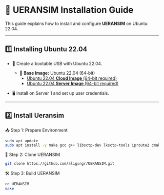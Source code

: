 # 📡 UERANSIM Installation Guide

This guide explains how to install and configure **UERANSIM** on Ubuntu 22.04.

---

## 1️⃣ Installing Ubuntu 22.04
- 💾 Create a bootable USB with Ubuntu 22.04.
  
  - 💽 **Base Image:** Ubuntu 22.04 (64-bit)  
    - [Ubuntu 22.04 **Cloud Image** (64-bit required)](https://cloud-images.ubuntu.com/jammy/current/jammy-server-cloudimg-amd64-disk-kvm.img)
    - [Ubuntu 22.04 **Server Image** (64-bit required)](http://releases.ubuntu.com/22.04/)

- 🖥️ Install on Server 1 and set up user credentials.

---

## 2️⃣ Install Ueransim
📥 Step 1: Prepare Environment
```bash
sudo apt update
sudo apt install -y make gcc g++ libsctp-dev lksctp-tools iproute2 cmake git
```

📂 Step 2: Clone UERANSIM
```bash
git clone https://github.com/aligungr/UERANSIM.git
```

🛠️ Step 3: Build UERANSIM
```bash
cd UERANSIM
make
```
